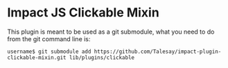 # Impact JS Clickable Mixin

This plugin is meant to be used as a git submodule, what you need to do from the git command line is:

```
username$ git submodule add https://github.com/Talesay/impact-plugin-clickable-mixin.git lib/plugins/clickable
```

